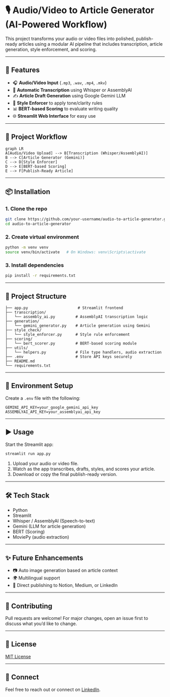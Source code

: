 
# 🎙️ Audio/Video to Article Generator (AI-Powered Workflow)

This project transforms your audio or video files into polished, publish-ready articles using a modular AI pipeline that includes transcription, article generation, style enforcement, and scoring.

--------------------------------------------------------------------------------------------------------

## 🚀 Features

- 🎧 **Audio/Video Input** (`.mp3`, `.wav`, `.mp4`, `.mkv`)
- 📝 **Automatic Transcription** using Whisper or AssemblyAI
- ✍️ **Article Draft Generation** using Google Gemini LLM
- 📐 **Style Enforcer** to apply tone/clarity rules
- 📊 **BERT-based Scoring** to evaluate writing quality
- 🌐 **Streamlit Web Interface** for easy use

--------------------------------------------------------------------------------------------------------

## 🧠 Project Workflow

```mermaid
graph LR
A[Audio/Video Upload] --> B[Transcription (Whisper/AssemblyAI)]
B --> C[Article Generator (Gemini)]
C --> D[Style Enforcer]
D --> E[BERT-based Scoring]
E --> F[Publish-Ready Article]
```

--------------------------------------------------------------------------------------------------------

## 📦 Installation

### 1. Clone the repo
```bash
git clone https://github.com/your-username/audio-to-article-generator.git
cd audio-to-article-generator
```

### 2. Create virtual environment
```bash
python -m venv venv
source venv/bin/activate   # On Windows: venv\Scripts\activate
```

### 3. Install dependencies
```bash
pip install -r requirements.txt
```

--------------------------------------------------------------------------------------------------------

## 📁 Project Structure

```
├── app.py                      # Streamlit frontend
├── transcription/
│   └── assembly_ai.py         # AssemblyAI transcription logic
├── generation/
│   └── gemini_generator.py    # Article generation using Gemini
├── style_check/
│   └── style_enforcer.py      # Style rule enforcement
├── scoring/
│   └── bert_scorer.py         # BERT-based scoring module
├── utils/
│   └── helpers.py             # File type handlers, audio extraction
├── .env                       # Store API keys securely
├── README.md
└── requirements.txt
```

--------------------------------------------------------------------------------------------------------

## 🔐 Environment Setup

Create a `.env` file with the following:

```env
GEMINI_API_KEY=your_google_gemini_api_key
ASSEMBLYAI_API_KEY=your_assemblyai_api_key
```

--------------------------------------------------------------------------------------------------------

## ▶️ Usage

Start the Streamlit app:

```bash
streamlit run app.py
```

1. Upload your audio or video file.
2. Watch as the app transcribes, drafts, styles, and scores your article.
3. Download or copy the final publish-ready version.

--------------------------------------------------------------------------------------------------------

## 🛠️ Tech Stack

- Python
- Streamlit
- Whisper / AssemblyAI (Speech-to-text)
- Gemini (LLM for article generation)
- BERT (Scoring)
- MoviePy (audio extraction)

--------------------------------------------------------------------------------------------------------

## ✨ Future Enhancements

- 📷 Auto image generation based on article context
- 🌍 Multilingual support
- 🔗 Direct publishing to Notion, Medium, or LinkedIn

--------------------------------------------------------------------------------------------------------

## 🤝 Contributing

Pull requests are welcome! For major changes, open an issue first to discuss what you’d like to change.

--------------------------------------------------------------------------------------------------------

## 📄 License

[MIT License](LICENSE)

--------------------------------------------------------------------------------------------------------

## 💬 Connect

Feel free to reach out or connect on [LinkedIn](https://www.linkedin.com/in/prathap-elumalai-8abaa3250).
